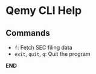 # Qemy CLI Help

## Commands

- `f`: Fetch SEC filing data
- `exit`, `quit`, `q`: Quit the program

**END** 

